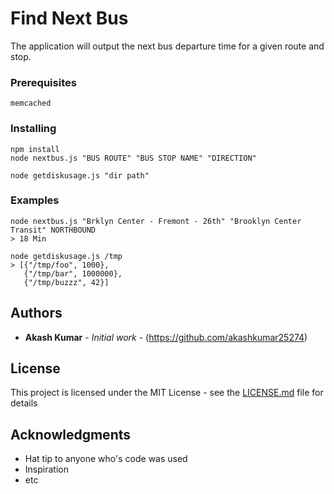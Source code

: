# Find Next Bus

The application will output the next bus departure time for a given route and stop.

### Prerequisites

```
memcached
```

### Installing

```
npm install
node nextbus.js "BUS ROUTE" "BUS STOP NAME" "DIRECTION"
```
```
node getdiskusage.js "dir path"
```
### Examples
```
node nextbus.js "Brklyn Center - Fremont - 26th" "Brooklyn Center Transit" NORTHBOUND
> 18 Min
```
```
node getdiskusage.js /tmp
> [{"/tmp/foo", 1000}, 
   {"/tmp/bar", 1000000},
   {"/tmp/buzzz", 42}]
```
## Authors

* **Akash Kumar** - *Initial work* - (https://github.com/akashkumar25274)

## License

This project is licensed under the MIT License - see the [LICENSE.md](LICENSE.md) file for details

## Acknowledgments

* Hat tip to anyone who's code was used
* Inspiration
* etc
